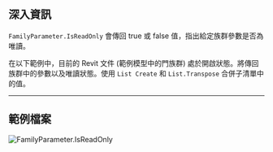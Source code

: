 ## 深入資訊
`FamilyParameter.IsReadOnly` 會傳回 true 或 false 值，指出給定族群參數是否為唯讀。

在以下範例中，目前的 Revit 文件 (範例模型中的門族群) 處於開啟狀態。將傳回族群中的參數以及唯讀狀態。使用 `List Create` 和 `List.Transpose` 合併子清單中的值。
___
## 範例檔案

![FamilyParameter.IsReadOnly](./Revit.Elements.FamilyParameter.IsReadOnly_img.jpg)
